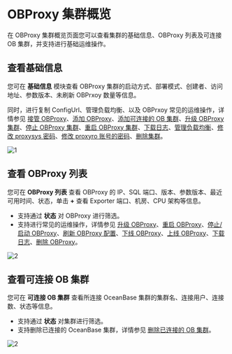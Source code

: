 # OBProxy 集群概览

在 OBProxy 集群概览页面您可以查看集群的基础信息、OBProxy 列表及可连接 OB 集群，并支持进行基础运维操作。

## 查看基础信息

您可在 **基础信息** 模块查看 OBProxy 集群的启动方式、部署模式、创建者、访问地址、参数版本、未刷新 OBPrxoy 数量等信息。

同时，进行复制 ConfigUrl、管理负载均衡、以及 OBPrxoy 常见的运维操作，详情参见 [接管 OBProxy](../400.manage-a-obproxy-server/200.take-over-an-obproxy.md)、[添加 OBProxy](../400.manage-a-obproxy-server/100.add-an-obproxy.md)、[添加可连接的 OB 集群](200.add-a-connectable-oceanbase-cluster.mdd)、[升级 OBProxy 集群](600.upgrade-an-obproxy-cluster.mdd)、[停止 OBProxy 集群](650.stop-an-obproxy-cluster.md)、[重启 OBProxy 集群](700.restarts-all-obproxy-nodes-in-the-obproxy-cluster.md)、[下载日志](../../1300.log-service/200.download-log.md)、[管理负载均衡](300.manage-load-balancing.md)、[修改 proxysys 密码](350.change-the-password.md)、[修改 proxyro 账号的密码](400.change-the-password-of-the-proxyro-user.md)、[删除集群](../../400.cluster-features/200.basic-operations/300.delete-a-cluster-1.md)。

![1](https://obbusiness-private.oss-cn-shanghai.aliyuncs.com/doc/img/ocp/422/obproxy%E6%A6%82%E8%A7%88.png)

## 查看 OBProxy 列表

您可在 **OBProxy 列表** 查看 OBProxy 的 IP、SQL 端口、版本、参数版本、最近可用时间、状态，单击 **+** 查看 Exporter 端口、机房、CPU 架构等信息。

* 支持通过 **状态** 对 OBProxy 进行筛选。
* 支持进行常见的运维操作，详情参见 [升级 OBProxy](../400.manage-a-obproxy-server/700.upgrade-an-obproxy.md)、[重启 OBProxy](../400.manage-a-obproxy-server/400.restart-an-obproxy.md)、[停止/启动 OBProxy](../400.manage-a-obproxy-server/450.stop-or-start-an-obproxy.md)、[刷新 OBProxy 配置](../400.manage-a-obproxy-server/800.refresh-obproxy-configurations.md)、[下线 OBProxy](../400.manage-a-obproxy-server/500.remove-an-obproxy.md)、[上线 OBProxy](../400.manage-a-obproxy-server/600.launch-an-obproxy.md)、[下载日志](../../1300.log-service/200.download-log.md)、[删除 OBProxy](../400.manage-a-obproxy-server/300.delete-an-obproxy.md)。

![2](https://obbusiness-private.oss-cn-shanghai.aliyuncs.com/doc/img/ocp/422/obproxy%E5%88%97%E8%A1%A8.png)

## 查看可连接 OB 集群

您可在 **可连接 OB 集群** 查看所连接 OceanBase 集群的集群名、连接用户、连接数、状态等信息。

* 支持通过 **状态** 对集群进行筛选。
* 支持删除已连接的 OceanBase 集群，详情参见 [删除已连接的 OB 集群](../../800.obproxy/1400.delete-a-connected-ob-cluster.md)。

![2](https://obbusiness-private.oss-cn-shanghai.aliyuncs.com/doc/img/ocp/422/%E5%8F%AF%E8%BF%9E%E6%8E%A5ob%E9%9B%86%E7%BE%A4.png)
